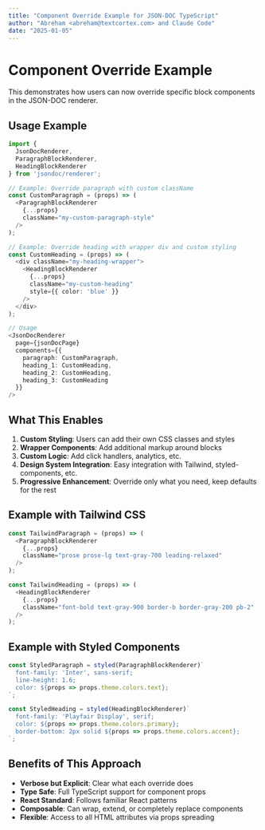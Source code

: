 ```yaml
---
title: "Component Override Example for JSON-DOC TypeScript"
author: "Abreham <abreham@textcortex.com> and Claude Code"
date: "2025-01-05"
---
```


# Component Override Example

This demonstrates how users can now override specific block components in the JSON-DOC renderer.

## Usage Example

```typescript
import { 
  JsonDocRenderer, 
  ParagraphBlockRenderer,
  HeadingBlockRenderer 
} from 'jsondoc/renderer';

// Example: Override paragraph with custom className
const CustomParagraph = (props) => (
  <ParagraphBlockRenderer 
    {...props} 
    className="my-custom-paragraph-style"
  />
);

// Example: Override heading with wrapper div and custom styling  
const CustomHeading = (props) => (
  <div className="my-heading-wrapper">
    <HeadingBlockRenderer 
      {...props} 
      className="my-custom-heading"
      style={{ color: 'blue' }}
    />
  </div>
);

// Usage
<JsonDocRenderer 
  page={jsonDocPage}
  components={{
    paragraph: CustomParagraph,
    heading_1: CustomHeading,
    heading_2: CustomHeading,
    heading_3: CustomHeading
  }}
/>
```

## What This Enables

1. **Custom Styling**: Users can add their own CSS classes and styles
2. **Wrapper Components**: Add additional markup around blocks  
3. **Custom Logic**: Add click handlers, analytics, etc.
4. **Design System Integration**: Easy integration with Tailwind, styled-components, etc.
5. **Progressive Enhancement**: Override only what you need, keep defaults for the rest

## Example with Tailwind CSS

```typescript
const TailwindParagraph = (props) => (
  <ParagraphBlockRenderer 
    {...props} 
    className="prose prose-lg text-gray-700 leading-relaxed"
  />
);

const TailwindHeading = (props) => (
  <HeadingBlockRenderer 
    {...props} 
    className="font-bold text-gray-900 border-b border-gray-200 pb-2"
  />
);
```

## Example with Styled Components

```typescript
const StyledParagraph = styled(ParagraphBlockRenderer)`
  font-family: 'Inter', sans-serif;
  line-height: 1.6;
  color: ${props => props.theme.colors.text};
`;

const StyledHeading = styled(HeadingBlockRenderer)`
  font-family: 'Playfair Display', serif;
  color: ${props => props.theme.colors.primary};
  border-bottom: 2px solid ${props => props.theme.colors.accent};
`;
```

## Benefits of This Approach

- **Verbose but Explicit**: Clear what each override does
- **Type Safe**: Full TypeScript support for component props
- **React Standard**: Follows familiar React patterns
- **Composable**: Can wrap, extend, or completely replace components
- **Flexible**: Access to all HTML attributes via props spreading